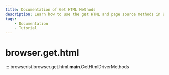 ```yaml
---
title: Documentation of Get HTML Methods
description: Learn how to use the get HTML and page source methods in Browserist. Includes code examples for beginners and advanced users for web scraping and browser automation.
tags:
    - Documentation
    - Tutorial
---
```


# browser.get.html

::: browserist.browser.get.html.__main__.GetHtmlDriverMethods
